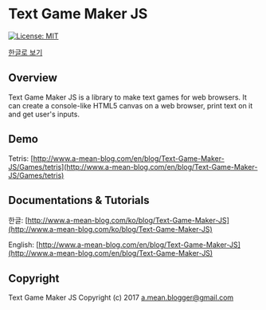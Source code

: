 Text Game Maker JS
=====
[![License: MIT](https://img.shields.io/badge/License-MIT-yellow.svg)](https://opensource.org/licenses/MIT)

[한글로 보기](README.ko.md)

## Overview

Text Game Maker JS is a library to make text games for web browsers. It can create a console-like HTML5 canvas on a web browser,  print text on it and get user's inputs.

## Demo

Tetris: [http://www.a-mean-blog.com/en/blog/Text-Game-Maker-JS/Games/tetris](http://www.a-mean-blog.com/en/blog/Text-Game-Maker-JS/Games/tetris)

## Documentations & Tutorials

한글: [http://www.a-mean-blog.com/ko/blog/Text-Game-Maker-JS](http://www.a-mean-blog.com/ko/blog/Text-Game-Maker-JS)

English: [http://www.a-mean-blog.com/en/blog/Text-Game-Maker-JS](http://www.a-mean-blog.com/en/blog/Text-Game-Maker-JS)

## Copyright

Text Game Maker JS Copyright (c) 2017 a.mean.blogger@gmail.com
